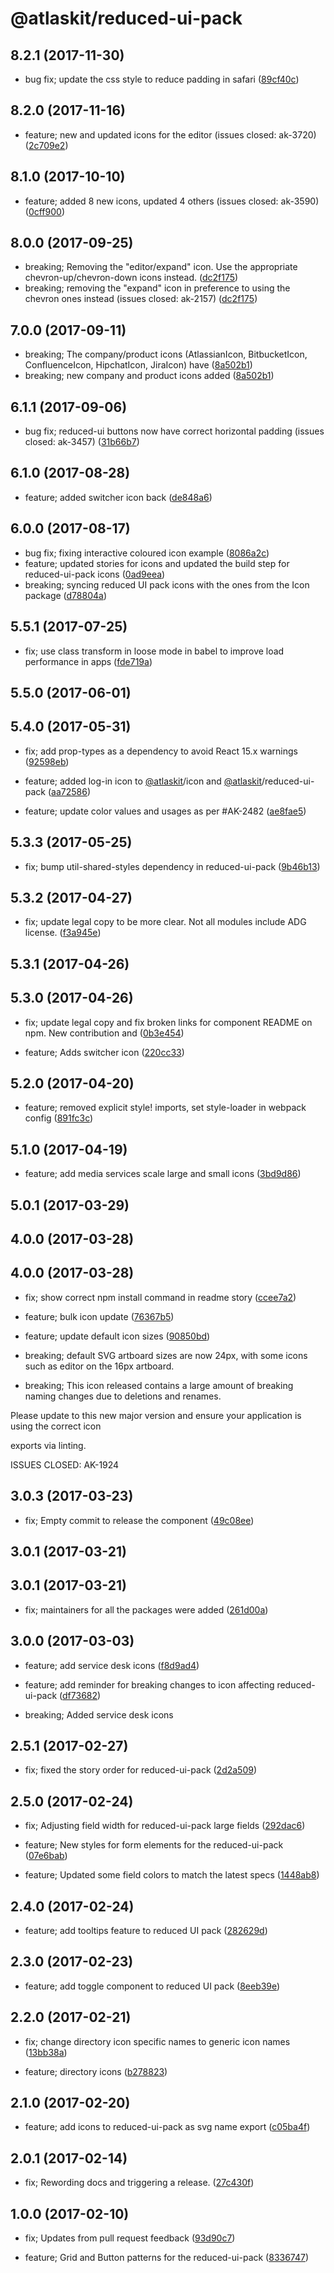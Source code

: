 # @atlaskit/reduced-ui-pack

## 8.2.1 (2017-11-30)

* bug fix; update the css style to reduce padding in safari ([89cf40c](https://bitbucket.org/atlassian/atlaskit/commits/89cf40c))


## 8.2.0 (2017-11-16)

* feature; new and updated icons for the editor (issues closed: ak-3720) ([2c709e2](https://bitbucket.org/atlassian/atlaskit/commits/2c709e2))


## 8.1.0 (2017-10-10)

* feature; added 8 new icons, updated 4 others (issues closed: ak-3590) ([0cff900](https://bitbucket.org/atlassian/atlaskit/commits/0cff900))
## 8.0.0 (2017-09-25)

* breaking; Removing the "editor/expand" icon. Use the appropriate chevron-up/chevron-down icons instead. ([dc2f175](https://bitbucket.org/atlassian/atlaskit/commits/dc2f175))
* breaking; removing the "expand" icon in preference to using the chevron ones instead (issues closed: ak-2157) ([dc2f175](https://bitbucket.org/atlassian/atlaskit/commits/dc2f175))
## 7.0.0 (2017-09-11)

* breaking; The company/product icons (AtlassianIcon, BitbucketIcon, ConfluenceIcon, HipchatIcon, JiraIcon) have ([8a502b1](https://bitbucket.org/atlassian/atlaskit/commits/8a502b1))
* breaking; new company and product icons added ([8a502b1](https://bitbucket.org/atlassian/atlaskit/commits/8a502b1))
## 6.1.1 (2017-09-06)

* bug fix; reduced-ui buttons now have correct horizontal padding (issues closed: ak-3457) ([31b66b7](https://bitbucket.org/atlassian/atlaskit/commits/31b66b7))

## 6.1.0 (2017-08-28)

* feature; added switcher icon back ([de848a6](https://bitbucket.org/atlassian/atlaskit/commits/de848a6))
## 6.0.0 (2017-08-17)

* bug fix; fixing interactive coloured icon example ([8086a2c](https://bitbucket.org/atlassian/atlaskit/commits/8086a2c))
* feature; updated stories for icons and updated the build step for reduced-ui-pack icons ([0ad9eea](https://bitbucket.org/atlassian/atlaskit/commits/0ad9eea))
* breaking; syncing reduced UI pack icons with the ones from the Icon package ([d78804a](https://bitbucket.org/atlassian/atlaskit/commits/d78804a))






## 5.5.1 (2017-07-25)


* fix; use class transform in loose mode in babel to improve load performance in apps ([fde719a](https://bitbucket.org/atlassian/atlaskit/commits/fde719a))

## 5.5.0 (2017-06-01)

## 5.4.0 (2017-05-31)


* fix; add prop-types as a dependency to avoid React 15.x warnings ([92598eb](https://bitbucket.org/atlassian/atlaskit/commits/92598eb))


* feature; added log-in icon to [@atlaskit](https://github.com/atlaskit)/icon and [@atlaskit](https://github.com/atlaskit)/reduced-ui-pack ([aa72586](https://bitbucket.org/atlassian/atlaskit/commits/aa72586))
* feature; update color values and usages as per #AK-2482 ([ae8fae5](https://bitbucket.org/atlassian/atlaskit/commits/ae8fae5))

## 5.3.3 (2017-05-25)


* fix; bump util-shared-styles dependency in reduced-ui-pack ([9b46b13](https://bitbucket.org/atlassian/atlaskit/commits/9b46b13))

## 5.3.2 (2017-04-27)


* fix; update legal copy to be more clear. Not all modules include ADG license. ([f3a945e](https://bitbucket.org/atlassian/atlaskit/commits/f3a945e))

## 5.3.1 (2017-04-26)

## 5.3.0 (2017-04-26)


* fix; update legal copy and fix broken links for component README on npm. New contribution and ([0b3e454](https://bitbucket.org/atlassian/atlaskit/commits/0b3e454))


* feature; Adds switcher icon ([220cc33](https://bitbucket.org/atlassian/atlaskit/commits/220cc33))

## 5.2.0 (2017-04-20)


* feature; removed explicit style! imports, set style-loader in webpack config ([891fc3c](https://bitbucket.org/atlassian/atlaskit/commits/891fc3c))

## 5.1.0 (2017-04-19)


* feature; add media services scale large and small icons ([3bd9d86](https://bitbucket.org/atlassian/atlaskit/commits/3bd9d86))

## 5.0.1 (2017-03-29)

## 4.0.0 (2017-03-28)

## 4.0.0 (2017-03-28)


* fix; show correct npm install command in readme story ([ccee7a2](https://bitbucket.org/atlassian/atlaskit/commits/ccee7a2))


* feature; bulk icon update ([76367b5](https://bitbucket.org/atlassian/atlaskit/commits/76367b5))
* feature; update default icon sizes ([90850bd](https://bitbucket.org/atlassian/atlaskit/commits/90850bd))


* breaking; default SVG artboard sizes are now 24px, with some icons such as editor on the 16px artboard.
* breaking; This icon released contains a large amount of breaking naming changes due to deletions and renames.

Please update to this new major version and ensure your application is using the correct icon

exports via linting.

ISSUES CLOSED: AK-1924

## 3.0.3 (2017-03-23)


* fix; Empty commit to release the component ([49c08ee](https://bitbucket.org/atlassian/atlaskit/commits/49c08ee))

## 3.0.1 (2017-03-21)

## 3.0.1 (2017-03-21)


* fix; maintainers for all the packages were added ([261d00a](https://bitbucket.org/atlassian/atlaskit/commits/261d00a))

## 3.0.0 (2017-03-03)


* feature; add service desk icons ([f8d9ad4](https://bitbucket.org/atlassian/atlaskit/commits/f8d9ad4))
* feature; add reminder for breaking changes to icon affecting reduced-ui-pack ([df73682](https://bitbucket.org/atlassian/atlaskit/commits/df73682))


* breaking; Added service desk icons

## 2.5.1 (2017-02-27)


* fix; fixed the story order for reduced-ui-pack ([2d2a509](https://bitbucket.org/atlassian/atlaskit/commits/2d2a509))

## 2.5.0 (2017-02-24)


* fix; Adjusting field width for reduced-ui-pack large fields ([292dac6](https://bitbucket.org/atlassian/atlaskit/commits/292dac6))


* feature; New styles for form elements for the reduced-ui-pack ([07e6bab](https://bitbucket.org/atlassian/atlaskit/commits/07e6bab))
* feature; Updated some field colors to match the latest specs ([1448ab8](https://bitbucket.org/atlassian/atlaskit/commits/1448ab8))

## 2.4.0 (2017-02-24)


* feature; add tooltips feature to reduced UI pack ([282629d](https://bitbucket.org/atlassian/atlaskit/commits/282629d))

## 2.3.0 (2017-02-23)


* feature; add toggle component to reduced UI pack ([8eeb39e](https://bitbucket.org/atlassian/atlaskit/commits/8eeb39e))

## 2.2.0 (2017-02-21)


* fix; change directory icon specific names to generic icon names ([13bb38a](https://bitbucket.org/atlassian/atlaskit/commits/13bb38a))


* feature; directory icons ([b278823](https://bitbucket.org/atlassian/atlaskit/commits/b278823))

## 2.1.0 (2017-02-20)


* feature; add icons to reduced-ui-pack as svg name export ([c05ba4f](https://bitbucket.org/atlassian/atlaskit/commits/c05ba4f))

## 2.0.1 (2017-02-14)


* fix; Rewording docs and triggering a release. ([27c430f](https://bitbucket.org/atlassian/atlaskit/commits/27c430f))

## 1.0.0 (2017-02-10)


* fix; Updates from pull request feedback ([93d90c7](https://bitbucket.org/atlassian/atlaskit/commits/93d90c7))


* feature; Grid and Button patterns for the reduced-ui-pack ([8336747](https://bitbucket.org/atlassian/atlaskit/commits/8336747))
